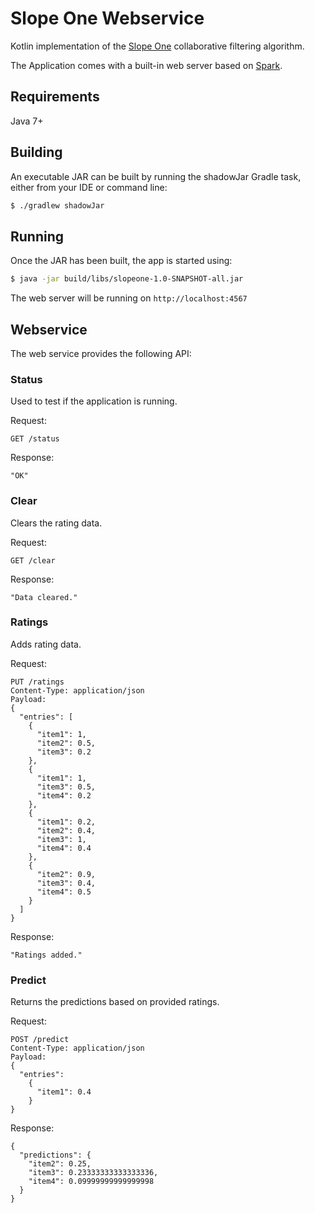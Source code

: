 # Slope One Webservice

Kotlin implementation of the [Slope One](https://en.wikipedia.org/wiki/Slope_One) collaborative filtering algorithm.

The Application comes with a built-in web server based on [Spark](http://sparkjava.com/).

## Requirements

Java 7+

## Building

An executable JAR can be built by running the shadowJar Gradle task, either from your IDE or command line:

```sh
$ ./gradlew shadowJar
```

## Running

Once the JAR has been built, the app is started using:

```sh
$ java -jar build/libs/slopeone-1.0-SNAPSHOT-all.jar
```

The web server will be running on `http://localhost:4567`

## Webservice

The web service provides the following API:

### Status

Used to test if the application is running.

Request:
````
GET /status
````

Response:
````
"OK"
````

### Clear

Clears the rating data.

Request:
````
GET /clear
````

Response:
````
"Data cleared."
````

### Ratings

Adds rating data.

Request:
````
PUT /ratings
Content-Type: application/json
Payload:
{
  "entries": [
    {
      "item1": 1,
      "item2": 0.5,
      "item3": 0.2
    },
    {
      "item1": 1,
      "item3": 0.5,
      "item4": 0.2
    },
    {
      "item1": 0.2,
      "item2": 0.4,
      "item3": 1,
      "item4": 0.4
    },
    {
      "item2": 0.9,
      "item3": 0.4,
      "item4": 0.5
    }
  ]
}
````

Response:
````
"Ratings added."
````

### Predict

Returns the predictions based on provided ratings.

Request:
````
POST /predict
Content-Type: application/json
Payload:
{
  "entries":
    {
      "item1": 0.4
    }
}
````

Response:
````
{
  "predictions": {
    "item2": 0.25,
    "item3": 0.23333333333333336,
    "item4": 0.09999999999999998
  }
}
````